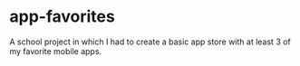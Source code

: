 # app-favorites
A school project in which I had to create a basic app store with at least 3 of my favorite mobile apps.
